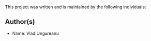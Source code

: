 This project was written and is maintained by the following individuals:

## Author(s)

* Name: Vlad Ungureanu


